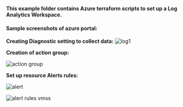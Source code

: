 **This example folder contains Azure terraform scripts to set up a Log Analytics Workspace.**


#### Sample screenshots of azure portal:

**Creating Diagnostic setting to collect data:**
![log1](https://github.com/user-attachments/assets/45e0f846-9887-43e0-a804-fe5036757757)


**Creation of action group:**

![action group](https://github.com/user-attachments/assets/62faf425-8bd9-452f-9dd0-1a0f73b234c3)


**Set up resource Alerts rules:**

  ![alert](https://github.com/user-attachments/assets/ffcb46de-786a-48a3-974a-b37fca552f33)

![alert rules vmss](https://github.com/user-attachments/assets/b70bc023-a1be-4725-bc20-2d727bd18bf3)
